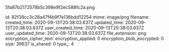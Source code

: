 5fa87b2172578b5c398e9f2ec588fc2a.png

id: 82f38cc3c28a47f4b9f7e136bdd12254
mime: image/png
filename: 
created_time: 2020-09-13T20:38:03.637Z
updated_time: 2020-09-13T20:38:03.637Z
user_created_time: 2020-09-13T20:38:03.637Z
user_updated_time: 2020-09-13T20:38:03.637Z
file_extension: png
encryption_cipher_text: 
encryption_applied: 0
encryption_blob_encrypted: 0
size: 39637
is_shared: 0
type_: 4
